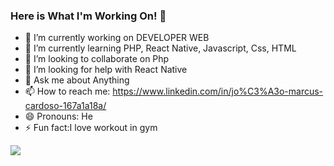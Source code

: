 ### Here is What I'm Working On! 👋
- 🔭 I’m currently working on DEVELOPER WEB
- 🌱 I’m currently learning PHP, React Native, Javascript, Css, HTML
- 👯 I’m looking to collaborate on Php
- 🤔 I’m looking for help with React Native
- 💬 Ask me about Anything
- 📫 How to reach me: https://www.linkedin.com/in/jo%C3%A3o-marcus-cardoso-167a1a18a/
- 😄 Pronouns: He
- ⚡ Fun fact:I love workout in gym


<img src="https://github-readme-stats.vercel.app/api?username=joaomarcuscardoso&&show_icons=true&title_color=ffffff&icon_color=bb2acf&text_color=daf7dc&bg_color=151515">
